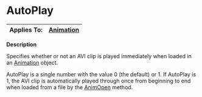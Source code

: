 




<h1 class="heading"><span class="name">AutoPlay</span></h1>

| Applies To: | [Animation](../a-z/animation.md) |
| --- | ---  |


**Description**


Specifies whether or not an AVI clip is played immediately when loaded in an [Animation](../a-z/animation.md) object.


AutoPlay is a single number with the value 0 (the default) or 1. If AutoPlay is 1, the AVI clip is automatically played through once from beginning to end when loaded from a file by the [AnimOpen](../a-z/animopen.md) method.



